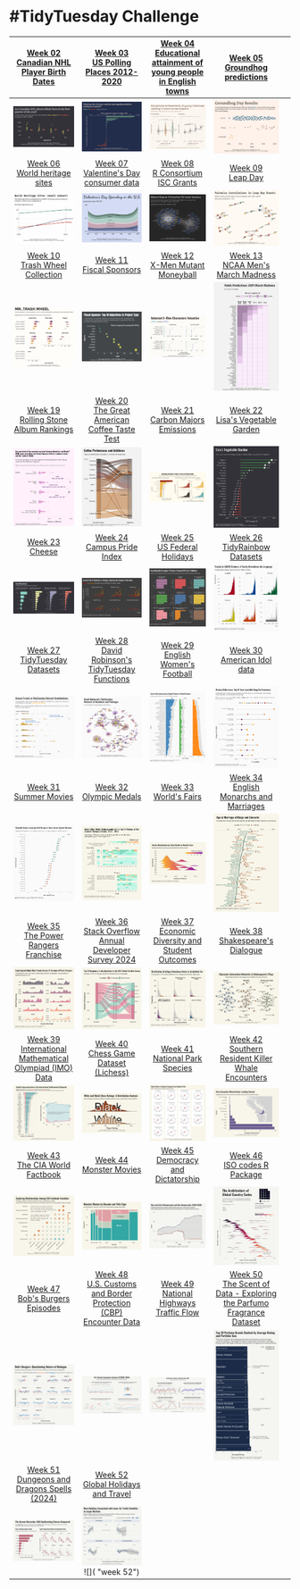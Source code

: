 # #TidyTuesday Challenge

| [Week 02<br>Canadian NHL Player Birth Dates](https://github.com/poncest/tidytuesday/tree/main/2024/Week_02) | [Week 03](https://github.com/poncest/tidytuesday/tree/main/2024/Week_03)[<br>](https://github.com/poncest/tidytuesday/tree/main/2024/Week_02)[US Polling Places 2012-2020](https://github.com/poncest/tidytuesday/tree/main/2024/Week_03) | [Week 04](https://github.com/poncest/tidytuesday/tree/main/2024/Week_04)[<br>](https://github.com/poncest/tidytuesday/tree/main/2024/Week_02)[Educational attainment of young people in English towns](https://github.com/poncest/tidytuesday/tree/main/2024/Week_04) | [Week 05](https://github.com/poncest/tidytuesday/tree/main/2024/Week_05)[<br>](https://github.com/poncest/tidytuesday/tree/main/2024/Week_02)[Groundhog predictions](https://github.com/poncest/tidytuesday/tree/main/2024/Week_05) |   |
|:----------------:|:----------------:|:----------------:|:----------------:|------------------|
| ![](Week_02/2024_02.png "Week 02") | ![](Week_03/2024_03.png "week 03") | ![](Week_04/2024_04.png "week 04") | ![](Week_05/2024_05.png "week 05") |  |
| [Week 06<br>World heritage sites](https://github.com/poncest/tidytuesday/tree/main/2024/Week_06) | [Week 07<br>Valentine's Day consumer data](https://github.com/poncest/tidytuesday/tree/main/2024/Week_07) | [Week 08<br>R Consortium ISC Grants](https://github.com/poncest/tidytuesday/tree/main/2024/Week_08) | [Week 09<br>Leap Day](https://github.com/poncest/tidytuesday/tree/main/2024/Week_09) |  |
| ![](Week_06/2024_06.png "week 06") | ![](Week_07/2024_07.png "week 07") | ![](Week_08/2024_08.png "week 08") | ![](Week_09/2024_09.png "week 09") |  |
| [Week 10](https://github.com/poncest/tidytuesday/tree/main/2024/Week_10)[<br>](https://github.com/poncest/tidytuesday/tree/main/2024/Week_06)[Trash Wheel Collection](https://github.com/poncest/tidytuesday/tree/main/2024/Week_10) | [Week 11](https://github.com/poncest/tidytuesday/tree/main/2024/Week_11)[<br>](https://github.com/poncest/tidytuesday/tree/main/2024/Week_06)[Fiscal Sponsors](https://github.com/poncest/tidytuesday/tree/main/2024/Week_11) | [Week 12](https://github.com/poncest/tidytuesday/tree/main/2024/Week_12)[<br>](https://github.com/poncest/tidytuesday/tree/main/2024/Week_06)[X-Men Mutant Moneyball](https://github.com/poncest/tidytuesday/tree/main/2024/Week_12) | [Week 13<br>NCAA Men's March Madness](https://github.com/poncest/tidytuesday/tree/main/2024/Week_13) |  |
| ![](Week_10/2024_10.png "week 10") | ![](Week_11/2024_11.png "week 11") | ![](Week_12/2024_12.png "week 12") | ![](Week_13/2024_13.png "week 13") |  |
| [Week 19](https://github.com/poncest/tidytuesday/tree/main/2024/Week_19)[<br>](https://github.com/poncest/tidytuesday/tree/main/2024/Week_06)[Rolling Stone Album Rankings](https://github.com/poncest/tidytuesday/tree/main/2024/Week_19) | [Week 20](https://github.com/poncest/tidytuesday/tree/main/2024/Week_20)[<br>](https://github.com/poncest/tidytuesday/tree/main/2024/Week_06)[The Great American Coffee Taste Test](https://github.com/poncest/tidytuesday/tree/main/2024/Week_20) | [Week 21](https://github.com/poncest/tidytuesday/tree/main/2024/Week_21)[<br>](https://github.com/poncest/tidytuesday/tree/main/2024/Week_06)[Carbon Majors Emissions](https://github.com/poncest/tidytuesday/tree/main/2024/Week_21) | [Week 22](https://github.com/poncest/tidytuesday/tree/main/2024/Week_22)[<br>](https://github.com/poncest/tidytuesday/tree/main/2024/Week_06)[Lisa's Vegetable Garden](https://github.com/poncest/tidytuesday/tree/main/2024/Week_22) |  |
| ![](Week_19/2024_19.png "week 19") | ![](Week_20/2024_20.png "week 20") | ![](Week_21/2024_21.png "week 21") | ![](Week_22/2024_22.png "week 22") |  |
| [Week 23](https://github.com/poncest/tidytuesday/tree/main/2024/Week_23)[<br>](https://github.com/poncest/tidytuesday/tree/main/2024/Week_06)[Cheese](https://github.com/poncest/tidytuesday/tree/main/2024/Week_23) | [Week 24](https://github.com/poncest/tidytuesday/tree/main/2024/Week_24)[<br>](https://github.com/poncest/tidytuesday/tree/main/2024/Week_06)[Campus Pride Index](https://github.com/poncest/tidytuesday/tree/main/2024/Week_24) | [Week 25](https://github.com/poncest/tidytuesday/tree/main/2024/Week_25)[<br>](https://github.com/poncest/tidytuesday/tree/main/2024/Week_06)[US Federal Holidays](https://github.com/poncest/tidytuesday/tree/main/2024/Week_25) | [Week 26](https://github.com/poncest/tidytuesday/tree/main/2024/Week_26)[<br>](https://github.com/poncest/tidytuesday/tree/main/2024/Week_06)[TidyRainbow Datasets](https://github.com/poncest/tidytuesday/tree/main/2024/Week_26) |  |
| ![](Week_23/2024_23.png "week 23") | ![](Week_24/2024_24.png "week 24") | ![](Week_25/2024_25.png "week 25") | ![](Week_26/2024_26.png "week 26") |  |
| [Week 27](https://github.com/poncest/tidytuesday/tree/main/2024/Week_27)[<br>](https://github.com/poncest/tidytuesday/tree/main/2024/Week_06)[TidyTuesday Datasets](https://github.com/poncest/tidytuesday/tree/main/2024/Week_27) | [Week 28](https://github.com/poncest/tidytuesday/tree/main/2024/Week_28)[<br>](https://github.com/poncest/tidytuesday/tree/main/2024/Week_06)[David Robinson's TidyTuesday Functions](https://github.com/poncest/tidytuesday/tree/main/2024/Week_28) | [Week 29](https://github.com/poncest/tidytuesday/tree/main/2024/Week_29)[<br>](https://github.com/poncest/tidytuesday/tree/main/2024/Week_06)[English Women's Football](https://github.com/poncest/tidytuesday/tree/main/2024/Week_29) | [Week 30](https://github.com/poncest/tidytuesday/tree/main/2024/Week_30)[<br>](https://github.com/poncest/tidytuesday/tree/main/2024/Week_06)[American Idol data](https://github.com/poncest/tidytuesday/tree/main/2024/Week_30) |  |
| ![](Week_27/2024_27.png "week 27") | ![](Week_28/2024_28.png "week 28") | ![](Week_29/2024_29.png "week 29") | ![](Week_30/2024_30.png "Week 30") |  |
| [Week 31](https://github.com/poncest/tidytuesday/tree/main/2024/Week_31)[<br>](https://github.com/poncest/tidytuesday/tree/main/2024/Week_06)[Summer Movies](https://github.com/poncest/tidytuesday/tree/main/2024/Week_31) | [Week 32](https://github.com/poncest/tidytuesday/tree/main/2024/Week_32)[<br>](https://github.com/poncest/tidytuesday/tree/main/2024/Week_06)[Olympic Medals](https://github.com/poncest/tidytuesday/tree/main/2024/Week_32) | [Week 33](https://github.com/poncest/tidytuesday/tree/main/2024/Week_33)[<br>](https://github.com/poncest/tidytuesday/tree/main/2024/Week_06)[World's Fairs](https://github.com/poncest/tidytuesday/tree/main/2024/Week_33) | [Week 34](https://github.com/poncest/tidytuesday/tree/main/2024/Week_34)[<br>](https://github.com/poncest/tidytuesday/tree/main/2024/Week_06)[English Monarchs and Marriages](https://github.com/poncest/tidytuesday/tree/main/2024/Week_34) |  |
| ![](Week_31/2024_31.png "week 31") | ![](Week_32/2024_32.png "week 32") | ![](Week_33/2024_33.png "week 33") | ![](Week_34/2024_34.png "Week 34") |  |
| [Week 35](https://github.com/poncest/tidytuesday/tree/main/2024/Week_35)[<br>](https://github.com/poncest/tidytuesday/tree/main/2024/Week_06)[The Power Rangers Franchise](https://github.com/poncest/tidytuesday/tree/main/2024/Week_35) | [Week 36](https://github.com/poncest/tidytuesday/tree/main/2024/Week_36)[<br>](https://github.com/poncest/tidytuesday/tree/main/2024/Week_06)[Stack Overflow Annual Developer Survey 2024](https://github.com/poncest/tidytuesday/tree/main/2024/Week_36) | [Week 37](https://github.com/poncest/tidytuesday/tree/main/2024/Week_37)[<br>](https://github.com/poncest/tidytuesday/tree/main/2024/Week_06)[Economic Diversity and Student Outcomes](https://github.com/poncest/tidytuesday/tree/main/2024/Week_37) | [Week 38](https://github.com/poncest/tidytuesday/tree/main/2024/Week_38)[<br>](https://github.com/poncest/tidytuesday/tree/main/2024/Week_06)[Shakespeare's Dialogue](https://github.com/poncest/tidytuesday/tree/main/2024/Week_38) |  |
| ![](Week_35/2024_35.png "week 35") | ![](Week_36/2024_36.png "week 36") | ![](Week_37/2024_37.png "week 37") | ![](Week_38/2024_38.png "week 38") |  |
| [Week 39](https://github.com/poncest/tidytuesday/tree/main/2024/Week_39)[<br>](https://github.com/poncest/tidytuesday/tree/main/2024/Week_06)[International Mathematical Olympiad (IMO) Data](https://github.com/poncest/tidytuesday/tree/main/2024/Week_39) | [Week 40](https://github.com/poncest/tidytuesday/tree/main/2024/Week_40)[<br>](https://github.com/poncest/tidytuesday/tree/main/2024/Week_06)[Chess Game Dataset (Lichess)](https://github.com/poncest/tidytuesday/tree/main/2024/Week_40) | [Week 41](https://github.com/poncest/tidytuesday/tree/main/2024/Week_41)[<br>](https://github.com/poncest/tidytuesday/tree/main/2024/Week_06)[National Park Species](https://github.com/poncest/tidytuesday/tree/main/2024/Week_41) | [Week 42](https://github.com/poncest/tidytuesday/tree/main/2024/Week_42)[<br>](https://github.com/poncest/tidytuesday/tree/main/2024/Week_06)[Southern Resident Killer Whale Encounters](https://github.com/poncest/tidytuesday/tree/main/2024/Week_42) |  |
| ![](Week_39/2024_39.png "week 39") | ![](Week_40/2024_40.png "week 40") | ![](Week_41/2024_41.png "week 41") | ![](Week_42/2024_42.png "week 42") |  |
| [Week 43](https://github.com/poncest/tidytuesday/tree/main/2024/Week_43)[<br>](https://github.com/poncest/tidytuesday/tree/main/2024/Week_06)[The CIA World Factbook](https://github.com/poncest/tidytuesday/tree/main/2024/Week_43) | [Week 44](https://github.com/poncest/tidytuesday/tree/main/2024/Week_44)[<br>](https://github.com/poncest/tidytuesday/tree/main/2024/Week_06)[Monster Movies](https://github.com/poncest/tidytuesday/tree/main/2024/Week_44) | [Week 45](https://github.com/poncest/tidytuesday/tree/main/2024/Week_45)[<br>](https://github.com/poncest/tidytuesday/tree/main/2024/Week_06)[Democracy and Dictatorship](https://github.com/poncest/tidytuesday/tree/main/2024/Week_45) | [Week 46](https://github.com/poncest/tidytuesday/tree/main/2024/Week_46)[<br>](https://github.com/poncest/tidytuesday/tree/main/2024/Week_06)[ISO codes R Package](https://github.com/poncest/tidytuesday/tree/main/2024/Week_46) |  |
| ![](Week_43/2024_43.png "week 43") | ![](Week_44/2024_44.png "week 44") | ![](Week_45/2024_45.png "week 45") | ![](Week_46/2024_46.png "week 46") |  |
| [Week 47](https://github.com/poncest/tidytuesday/tree/main/2024/Week_47)[<br>](https://github.com/poncest/tidytuesday/tree/main/2024/Week_06)[Bob's Burgers Episodes](https://github.com/poncest/tidytuesday/tree/main/2024/Week_47) | [Week 48](https://github.com/poncest/tidytuesday/tree/main/2024/Week_48)[<br>](https://github.com/poncest/tidytuesday/tree/main/2024/Week_06)[U.S. Customs and Border Protection (CBP) Encounter Data](https://github.com/poncest/tidytuesday/tree/main/2024/Week_48) | [Week 49](https://github.com/poncest/tidytuesday/tree/main/2024/Week_49)[<br>](https://github.com/poncest/tidytuesday/tree/main/2024/Week_06)[National Highways Traffic Flow](https://github.com/poncest/tidytuesday/tree/main/2024/Week_49) | [Week 50](https://github.com/poncest/tidytuesday/tree/main/2024/Week_50)[<br>](https://github.com/poncest/tidytuesday/tree/main/2024/Week_06)[The Scent of Data - Exploring the Parfumo Fragrance Dataset](https://github.com/poncest/tidytuesday/tree/main/2024/Week_50) |  |
| ![](Week_47/2024_47.png "week 47") | ![](Week_48/2024_48.png "week 48") | ![week 49](Week_49/2024_49.png) | ![](Week_50/2024_50.png "week 50") |  |
| [Week 51](https://github.com/poncest/tidytuesday/tree/main/2024/Week_51)[<br>](https://github.com/poncest/tidytuesday/tree/main/2024/Week_06)[Dungeons and Dragons Spells (2024)](https://github.com/poncest/tidytuesday/tree/main/2024/Week_51) | [Week 52](https://github.com/poncest/tidytuesday/tree/main/2024/Week_52)[<br>](https://github.com/poncest/tidytuesday/tree/main/2024/Week_06)[Global Holidays and Travel](https://github.com/poncest/tidytuesday/tree/main/2024/Week_52) |  |  |  |
| ![](Week_51/2024_51.png "week 51") | ![](Week_52/2024_52.png "week 52")![]( "week 52") |  |  |  |
